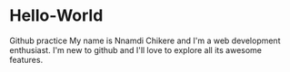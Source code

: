# Hello-World
Github practice 
My name is Nnamdi Chikere and I'm a web development enthusiast. I'm new to github and I'll love to explore all its awesome features. 
